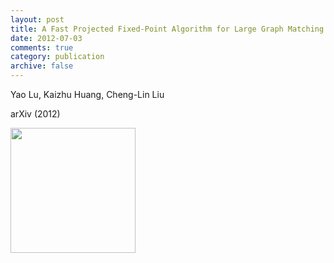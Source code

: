 ```yaml
---
layout: post
title: A Fast Projected Fixed-Point Algorithm for Large Graph Matching
date: 2012-07-03
comments: true
category: publication
archive: false
---
```

Yao Lu, Kaizhu Huang, Cheng-Lin Liu

arXiv (2012)

<p><img src="{{ "/assets/images/graph_matching.png" | prepend: site.url }}" align="left" width="200px"></p>
